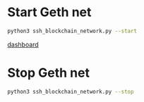# Start Geth net
```bash
python3 ssh_blockchain_network.py --start
```

[dashboard](http://10.5.15.55:3000)

# Stop Geth net
```bash
python3 ssh_blockchain_network.py --stop
```